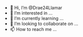 - 👋 Hi, I’m @Drae24Llamar
- 👀 I’m interested in ...
- 🌱 I’m currently learning ...
- 💞️ I’m looking to collaborate on ...
- 📫 How to reach me ...

<!---
Drae24Llamar/Drae24Llamar is a ✨ special ✨ repository because its `README.md` (this file) appears on your GitHub profile.
You can click the Preview link to take a look at your changes.
--->
